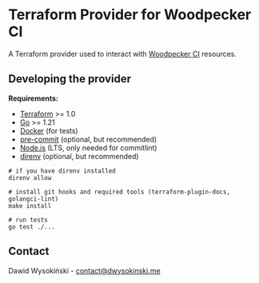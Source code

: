 # Terraform Provider for Woodpecker CI

A Terraform provider used to interact with [Woodpecker CI](https://woodpecker-ci.org/) resources.

## Developing the provider

**Requirements:**

- [Terraform](https://developer.hashicorp.com/terraform/downloads) >= 1.0
- [Go](https://golang.org/doc/install) >= 1.21
- [Docker](https://docs.docker.com/engine/install/) (for tests)
- [pre-commit](https://pre-commit.com/) (optional, but recommended)
- [Node.js](https://nodejs.org/en) (LTS, only needed for commitlint)
- [direnv](https://direnv.net/) (optional, but recommended)

```shell
# if you have direnv installed
direnv allow

# install git hooks and required tools (terraform-plugin-docs, golangci-lint)
make install

# run tests
go test ./...
```

## Contact

Dawid Wysokiński - [contact@dwysokinski.me](mailto:contact@dwysokinski.me)
